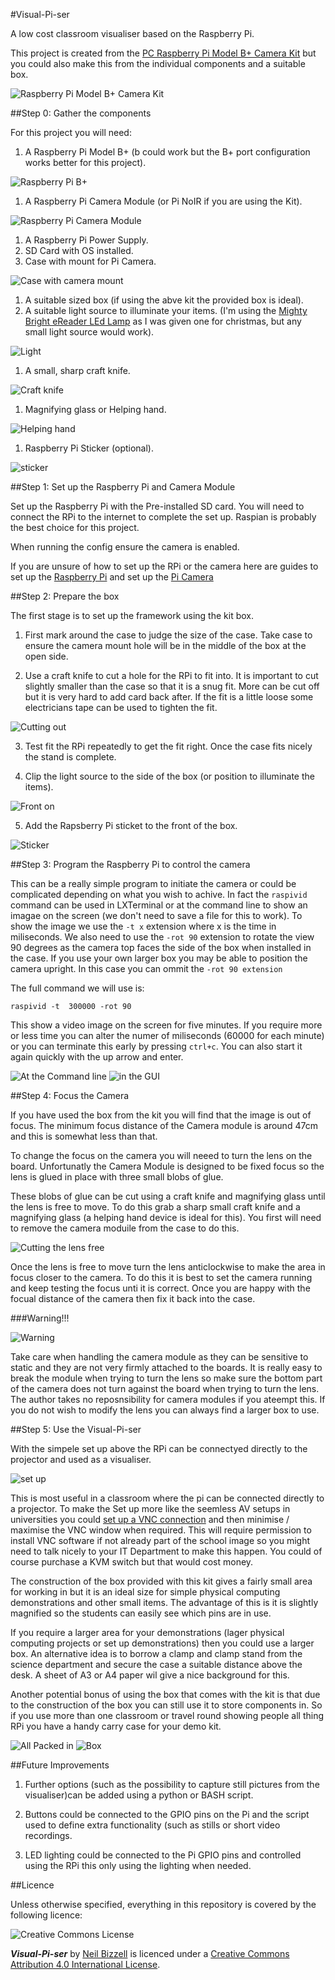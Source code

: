 #Visual-Pi-ser

A low cost classroom visualiser based on the Raspberry Pi.

This project is created from the [PC Raspberry Pi Model B+ Camera Kit](http://ucreatekit.co.uk/camera-kit.html) but you could also make this from the individual components and a suitable box.

  ![Raspberry Pi Model B+ Camera Kit](/images/kit.jpg)

##Step 0: Gather the components

For this project you will need:

1. A Raspberry Pi Model B+ (b could work but the B+ port configuration works better for this project).

  ![Raspberry Pi B+](/images/RpiB+.jpg)
  
1. A Raspberry Pi Camera Module (or Pi NoIR if you are using the Kit).

  ![Raspberry Pi Camera Module](/images/rpicam.png)

1. A Raspberry Pi Power Supply.
1. SD Card with OS installed.
1. Case with mount for Pi Camera.

  ![Case with camera mount](/images/case.jpg)

1. A suitable sized box (if using the abve kit the provided box is ideal).
1. A suitable light source to illuminate your items. (I'm using the [Mighty Bright eReader LEd Lamp](http://www.johnlewis.com/mighty-bright-led-e-reader-light-black/p431589?sku=231956681&kpid=231956681&s_kenid=2024374f-2661-32c9-b22d-0000736710b9&s_kwcid=404x101016&tmad=c&tmcampid=73&kpid=231956681) as I was given one for christmas, but any small light source would work).

  ![Light](/images/light.jpg)

1. A small, sharp craft knife.

 ![Craft knife](/images/knife.jpg)

1. Magnifying glass or Helping hand.

  ![Helping hand](/images/helphand.jpg)

1. Raspberry Pi Sticker (optional).


  ![sticker](/images/sticker.jpg)


##Step 1: Set up the Raspberry Pi and Camera Module

Set up the Raspberry Pi with the Pre-installed SD card. You will need to connect the RPi to the internet to complete the set up. Raspian is probably the best choice for this project.

When running the config ensure the camera is enabled. 

If you are unsure of how to set up the RPi or the camera here are guides to set up the [Raspberry Pi](http://raspberrypi.org/.....) and set up the [Pi Camera](Http://raspberrypi.org/....)

##Step 2: Prepare the box

The first stage is to set up the framework using the kit box.

1. First mark around the case to judge the size of the case. Take case to ensure the camera mount hole will be in the middle of the box at the open side.

2. Use a craft knife to cut a hole for the RPi to fit into. It is important to cut slightly smaller than the case so that it is a snug fit. More can be cut off but it is very hard to add card back after. If the fit is a little loose some electricians tape can be used to tighten the fit.

  ![Cutting out](/images/cut.jpg)

3. Test fit the RPi repeatedly to get the fit right. Once the case fits nicely the stand is complete.

4. Clip the light source to the side of the box (or position to illuminate the items).
  
  ![Front on](/images/fronton.jpg)

5. Add the Rapsberry Pi sticket to the front of the box.

  ![Sticker](/images/back.jpg)


##Step 3: Program the Raspberry Pi to control the camera

This can be a really simple program to initiate the camera or could be complicated depending on what you wish to achive. In fact the `raspivid` command can be used in LXTerminal or at the command line to show an imagae on the screen (we don't need to save a file for this to work). To show the image we use the `-t x` extension where x is the time in miliseconds. We also need to use the `-rot 90` extension to rotate the view 90 degrees as the camera top faces the side of the box when installed in the case. If you use your own larger box you may be able to position the camera upright. In this case you can ommit the `-rot 90 extension`

The full command we will use is:

`raspivid -t  300000 -rot 90`

This show a video image on the screen for five minutes. If you require more or less time you can alter the numer of miliseconds (60000 for each minute) or you can terminate this early by pressing `ctrl+c`. You can also start it again quickly with the up arrow and enter.

  ![At the Command line](/images/cmd.jpg) ![in the GUI](/images/GUI.jpg)

##Step 4: Focus the Camera

If you have used the box from the kit you will find that the image is out of focus. The minimum focus distance of the Camera module is around 47cm and this is somewhat less than that.

To change the focus on the camera you will neeed to turn the lens on the board. Unfortunatly the Camera Module is designed to be fixed focus so the lens is glued in place with three small blobs of glue.

These blobs of glue can be cut using a craft knife and magnifying glass until the lens is free to move. To do this grab a sharp small craft knife and a magnifying glass (a helping hand device is ideal for this). You first will need to remove the camera moduile from the case to do this. 

![Cutting the lens free](/images/cutlens.jpg)


Once the lens is free to move turn the lens anticlockwise to make the area in focus closer to the camera. To do this it is best to set the camera running and keep testing the focus unti it is correct. Once you are happy with the focual distance of the camera then fix it back into the case. 


###Warning!!!

  ![Warning](/images/warn.jpg)

Take care when handling the camera module as they can be sensitive to static and they are not very firmly attached to the boards. It is really easy to break the module when trying to turn the lens so make sure the bottom part of the camera does not turn against the board when trying to turn the lens. The author takes no reposnsibility for camera modules if you ateempt this. If you do not wish to modify the lens you can always find a larger box to use.


##Step 5: Use the Visual-Pi-ser

With the simpele set up above the RPi can be connectyed directly to the projector and used as a visualiser. 

  ![set up](/images/setup.jpg)
  
This is most useful in a classroom where the pi can be connected directly to a projector. To make the Set up more like the seemless AV setups in universities you could [set up a VNC connection](http://www.raspberrypi.org/documentation/remote-access/vnc/README.md) and then minimise / maximise the VNC window when required. This will require permission to install VNC software if not already part of the school image so you might need to talk nicely to your IT Department to make this happen. You could of course purchase a KVM switch but that would cost money.

The construction of the box provided with this kit gives a fairly small area for working in but it is an ideal size for simple physical computing demonstrations and other small items. The advantage of this is it is slightly magnified so the students can easily see which pins are in use.

If you require a larger area for your demonstrations (lager physical computing projects or set up demonstrations) then you could use a larger box. An alternative idea is to borrow a clamp and clamp stand from the science department and secure the case a suitable distance above the desk. A sheet of A3  or A4 paper wil give a nice background for this.

Another potential bonus of using the box that comes with the kit is that due to the construction of the box you can still use it to store components in. So if you use more than one classroom or travel round showing people all thing RPi you have a handy carry case for your demo kit.

  ![All Packed in](/images/store.jpg) ![Box](/images/box.jpg)


##Future Improvements

1. Further options (such as the possibility to capture still pictures from the visualiser)can be added using a python or BASH script.

2. Buttons could be connected to the GPIO pins on the Pi and the script used to define extra functionality (such as stills or short video recordings.

3. LED lighting could be connected to the Pi GPIO pins and controlled using the RPi this only using the lighting when needed.


##Licence

Unless otherwise specified, everything in this repository is covered by the following licence:

![Creative Commons License](http://i.creativecommons.org/l/by-sa/4.0/88x31.png)

***Visual-Pi-ser*** by [Neil Bizzell](http://twiter.com/neilbizzell) is licenced under a [Creative Commons Attribution 4.0 International License](http://creativecommons.org/licenses/by-sa/4.0/).

